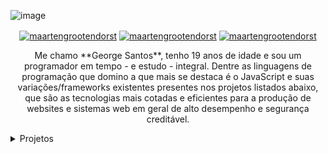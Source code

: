 ![image](https://i.imgur.com/RTJqjzz.jpg)
<p align="center">
<a href="https://medium.com/@maartengrootendorst" target="blank"><img align="center" src="https://img.shields.io/badge/-medium-7CB342?style=for-the-badge&labelColor=7CB342&logo=Medium&link=https://medium.com/@maartengrootendorst" alt="maartengrootendorst"/></a>
<a href="https://www.linkedin.com/in/mgrootendorst/" target="blank"><img align="center" src="https://img.shields.io/badge/-LinkedIn-039BE5?style=for-the-badge&logo=Linkedin&logoColor=white&link=https://www.linkedin.com/in/mgrootendorst/" alt="maartengrootendorst"/></a>
<a href="https://twitter.com/maartengr" target="blank"><img align="center" src="https://img.shields.io/badge/-Twitter-A7C0FF?style=for-the-badge&logo=Twitter&logoColor=white&link=https://twitter.com/maartengr" alt="maartengrootendorst"/></a>
</p>

<p align="center">
Me chamo **George Santos**, tenho 19 anos de idade e sou um programador em tempo - e estudo - integral. Dentre as linguagens de programação que domino a que mais se destaca é o JavaScript e suas variações/frameworks existentes presentes nos projetos listados abaixo, que são as tecnologias mais cotadas e eficientes para a produção de websites e sistemas web em geral de alto desempenho e segurança creditável.
 </p>
<details>
<summary>Projetos</summary>
  
  <!---
  | Command | Description |
| --- | --- |
| [Vectors of Locally Aggregated Concepts](https://github.com/MaartenGr/VLAC) | <img src="https://img.shields.io/badge/-NLP-red"> <img src="https://img.shields.io/badge/-Python-blue">|
| ... | ... |
  --->
  
| Projetos | Tags |
| --- | --- |
| [**Nezumi**](https://github.com/Nezumibot/Nezumi) | <img src="https://img.shields.io/badge/-TypeScript-blue"> <img src="https://img.shields.io/badge/-PostgreSQL-blue"> <img src="https://img.shields.io/badge/-Discord-purple"> <img src="https://img.shields.io/badge/-Redis-red"> <img src="https://img.shields.io/badge/-Node.js-brightgreen">|

</details>  

<!--

<img src="https://github-readme-stats.vercel.app/api?username=maartengr&show_icons=true" alt=maartengr />
<p align="left"> <img src="https://komarev.com/ghpvc/?username=maartengr" alt="maartengr" /> </p>

-->
